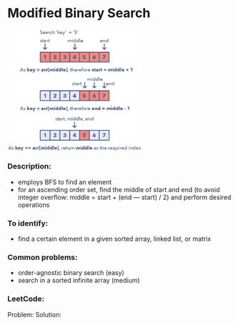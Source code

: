 # Modified Binary Search
<img src="https://github.com/OleksandrLevinskyi/DataStructAndAlgoDocs/blob/main/patterns/images/modified-binary-search.png" alt="modified binary search" width="300"/>

### Description:
* employs BFS to find an element
* for an ascending order set, find the middle of start and end (to avoid integer overflow: middle = start + (end — start) / 2) and perform desired operations

### To identify:
* find a certain element in a given sorted array, linked list, or matrix

### Common problems:
* order-agnostic binary search (easy)
* search in a sorted infinite array (medium)

### LeetCode:
Problem:
Solution: